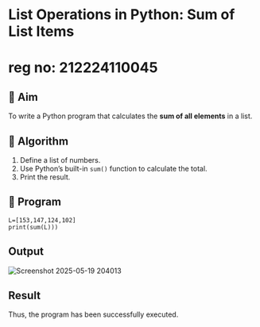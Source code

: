 # List Operations in Python: Sum of List Items
# reg no: 212224110045
## 🎯 Aim
To write a Python program that calculates the **sum of all elements** in a list.

## 🧠 Algorithm
1. Define a list of numbers.
2. Use Python’s built-in `sum()` function to calculate the total.
3. Print the result.

## 🧾 Program

```
L=[153,147,124,102]
print(sum(L)))
```


## Output

![Screenshot 2025-05-19 204013](https://github.com/user-attachments/assets/812e3383-c80d-4406-8489-db5df43e9d57)

## Result

Thus, the program has been successfully executed.
